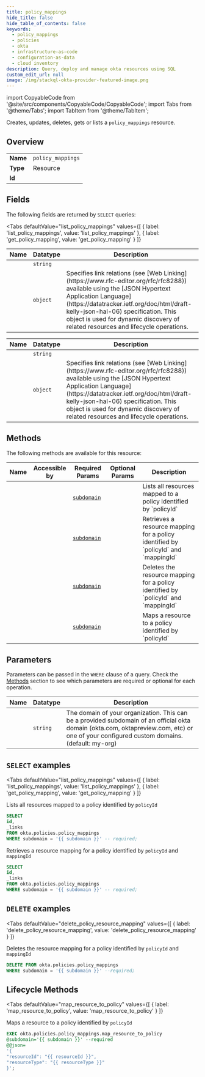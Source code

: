 ```yaml
--- 
title: policy_mappings
hide_title: false
hide_table_of_contents: false
keywords:
  - policy_mappings
  - policies
  - okta
  - infrastructure-as-code
  - configuration-as-data
  - cloud inventory
description: Query, deploy and manage okta resources using SQL
custom_edit_url: null
image: /img/stackql-okta-provider-featured-image.png
---
```


import CopyableCode from '@site/src/components/CopyableCode/CopyableCode';
import Tabs from '@theme/Tabs';
import TabItem from '@theme/TabItem';

Creates, updates, deletes, gets or lists a <code>policy_mappings</code> resource.

## Overview
<table><tbody>
<tr><td><b>Name</b></td><td><code>policy_mappings</code></td></tr>
<tr><td><b>Type</b></td><td>Resource</td></tr>
<tr><td><b>Id</b></td><td><CopyableCode code="okta.policies.policy_mappings" /></td></tr>
</tbody></table>

## Fields

The following fields are returned by `SELECT` queries:

<Tabs
    defaultValue="list_policy_mappings"
    values={[
        { label: 'list_policy_mappings', value: 'list_policy_mappings' },
        { label: 'get_policy_mapping', value: 'get_policy_mapping' }
    ]}
>
<TabItem value="list_policy_mappings">

<table>
<thead>
    <tr>
    <th>Name</th>
    <th>Datatype</th>
    <th>Description</th>
    </tr>
</thead>
<tbody>
<tr>
    <td><CopyableCode code="id" /></td>
    <td><code>string</code></td>
    <td></td>
</tr>
<tr>
    <td><CopyableCode code="_links" /></td>
    <td><code>object</code></td>
    <td>Specifies link relations (see [Web Linking](https://www.rfc-editor.org/rfc/rfc8288)) available using the [JSON Hypertext Application Language](https://datatracker.ietf.org/doc/html/draft-kelly-json-hal-06) specification. This object is used for dynamic discovery of related resources and lifecycle operations.</td>
</tr>
</tbody>
</table>
</TabItem>
<TabItem value="get_policy_mapping">

<table>
<thead>
    <tr>
    <th>Name</th>
    <th>Datatype</th>
    <th>Description</th>
    </tr>
</thead>
<tbody>
<tr>
    <td><CopyableCode code="id" /></td>
    <td><code>string</code></td>
    <td></td>
</tr>
<tr>
    <td><CopyableCode code="_links" /></td>
    <td><code>object</code></td>
    <td>Specifies link relations (see [Web Linking](https://www.rfc-editor.org/rfc/rfc8288)) available using the [JSON Hypertext Application Language](https://datatracker.ietf.org/doc/html/draft-kelly-json-hal-06) specification. This object is used for dynamic discovery of related resources and lifecycle operations.</td>
</tr>
</tbody>
</table>
</TabItem>
</Tabs>

## Methods

The following methods are available for this resource:

<table>
<thead>
    <tr>
    <th>Name</th>
    <th>Accessible by</th>
    <th>Required Params</th>
    <th>Optional Params</th>
    <th>Description</th>
    </tr>
</thead>
<tbody>
<tr>
    <td><a href="#list_policy_mappings"><CopyableCode code="list_policy_mappings" /></a></td>
    <td><CopyableCode code="select" /></td>
    <td><a href="#parameter-subdomain"><code>subdomain</code></a></td>
    <td></td>
    <td>Lists all resources mapped to a policy identified by `policyId`</td>
</tr>
<tr>
    <td><a href="#get_policy_mapping"><CopyableCode code="get_policy_mapping" /></a></td>
    <td><CopyableCode code="select" /></td>
    <td><a href="#parameter-subdomain"><code>subdomain</code></a></td>
    <td></td>
    <td>Retrieves a resource mapping for a policy identified by `policyId` and `mappingId`</td>
</tr>
<tr>
    <td><a href="#delete_policy_resource_mapping"><CopyableCode code="delete_policy_resource_mapping" /></a></td>
    <td><CopyableCode code="delete" /></td>
    <td><a href="#parameter-subdomain"><code>subdomain</code></a></td>
    <td></td>
    <td>Deletes the resource mapping for a policy identified by `policyId` and `mappingId`</td>
</tr>
<tr>
    <td><a href="#map_resource_to_policy"><CopyableCode code="map_resource_to_policy" /></a></td>
    <td><CopyableCode code="exec" /></td>
    <td><a href="#parameter-subdomain"><code>subdomain</code></a></td>
    <td></td>
    <td>Maps a resource to a policy identified by `policyId`</td>
</tr>
</tbody>
</table>

## Parameters

Parameters can be passed in the `WHERE` clause of a query. Check the [Methods](#methods) section to see which parameters are required or optional for each operation.

<table>
<thead>
    <tr>
    <th>Name</th>
    <th>Datatype</th>
    <th>Description</th>
    </tr>
</thead>
<tbody>
<tr id="parameter-subdomain">
    <td><CopyableCode code="subdomain" /></td>
    <td><code>string</code></td>
    <td>The domain of your organization. This can be a provided subdomain of an official okta domain (okta.com, oktapreview.com, etc) or one of your configured custom domains. (default: my-org)</td>
</tr>
</tbody>
</table>

## `SELECT` examples

<Tabs
    defaultValue="list_policy_mappings"
    values={[
        { label: 'list_policy_mappings', value: 'list_policy_mappings' },
        { label: 'get_policy_mapping', value: 'get_policy_mapping' }
    ]}
>
<TabItem value="list_policy_mappings">

Lists all resources mapped to a policy identified by `policyId`

```sql
SELECT
id,
_links
FROM okta.policies.policy_mappings
WHERE subdomain = '{{ subdomain }}' -- required;
```
</TabItem>
<TabItem value="get_policy_mapping">

Retrieves a resource mapping for a policy identified by `policyId` and `mappingId`

```sql
SELECT
id,
_links
FROM okta.policies.policy_mappings
WHERE subdomain = '{{ subdomain }}' -- required;
```
</TabItem>
</Tabs>


## `DELETE` examples

<Tabs
    defaultValue="delete_policy_resource_mapping"
    values={[
        { label: 'delete_policy_resource_mapping', value: 'delete_policy_resource_mapping' }
    ]}
>
<TabItem value="delete_policy_resource_mapping">

Deletes the resource mapping for a policy identified by `policyId` and `mappingId`

```sql
DELETE FROM okta.policies.policy_mappings
WHERE subdomain = '{{ subdomain }}' --required;
```
</TabItem>
</Tabs>


## Lifecycle Methods

<Tabs
    defaultValue="map_resource_to_policy"
    values={[
        { label: 'map_resource_to_policy', value: 'map_resource_to_policy' }
    ]}
>
<TabItem value="map_resource_to_policy">

Maps a resource to a policy identified by `policyId`

```sql
EXEC okta.policies.policy_mappings.map_resource_to_policy 
@subdomain='{{ subdomain }}' --required 
@@json=
'{
"resourceId": "{{ resourceId }}", 
"resourceType": "{{ resourceType }}"
}';
```
</TabItem>
</Tabs>
